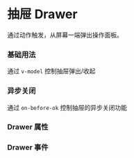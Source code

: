<script setup lang="ts">
  import props from "../example/drawer/props.ts";
  import events from "../example/drawer/events.ts";
</script>
# 抽屉 Drawer
通过动作触发，从屏幕一端弹出操作面板。

### 基础用法
通过 `v-model` 控制抽屉弹出/收起
<demo-block src="example/drawer/basic" stack-blitz-name="drawer-basic"></demo-block>

### 异步关闭
通过 `on-before-ok` 控制抽屉的异步关闭功能
<demo-block src="example/drawer/asyncClose" stack-blitz-name="drawer-asyncclose"></demo-block>

### Drawer 属性

<table-block type="props" :data="props"></table-block>

### Drawer 事件

<table-block type="events" :data="events"></table-block>
